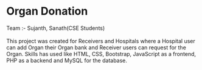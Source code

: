 # Organ Donation

Team :- Sujanth, Sanath(CSE Students) <br><br>
This project was created for Receivers and Hospitals where a Hospital user can add Organ their Organ bank and Receiver users can request for the Organ. Skills has used like HTML, CSS, Bootstrap, JavaScript as a frontend, PHP as a backend and MySQL for the database.
